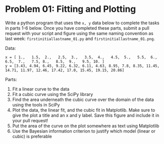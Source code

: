 Problem 01: Fitting and Plotting
================================

Write a python program that uses the `x, y` data below to complete the tasks in
parts 1-6 below. Once you have completed these parts, submit a pull request
with your script and figure using the same naming convention as last week:
`firstinitiallastname_01.py` and `firstinitiallastname_01.png`.  

Data:
```
x = [ 1.,   1.5,  2.,   2.5,  3.,   3.5,  4.,   4.5,  5.,   5.5,  6.,   6.5,  7.,   7.5, 8.,   8.5,  9.,   9.5, 10. ]
y = [3.43, 4.94, 6.45, 9.22, 6.32, 6.11, 4.63, 8.95, 7.8, 8.35, 11.45, 14.71, 11.97, 12.46, 17.42, 17.0, 15.45, 19.15, 20.86]
```

Parts:
1. Fit a linear curve to the data
2. Fit a cubic curve using the SciPy library  
3. Find the area underneath the cubic curve over the domain of the data using the tools in SciPy
4. Plot the data, the linear fit, and the cubic fit in Matplotlib.  Make sure
to give the plot a title and an x and y label. Save this figure and include it
in your pull request!
5. Put the area of the curve on the plot somewhere as text using Matplotlib
6. Use the Bayesian information criterion to justify which model (linear or cubic)
is preferable

